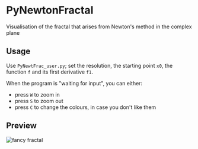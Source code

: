 # PyNewtonFractal
Visualisation of the fractal that arises from Newton's method in the complex plane

## Usage
Use `PyNewtFrac_user.py`; set the resolution, the starting point `x0`, the function `f` and its first derivative `f1`.

When the program is "waiting for input", you can either:
- press `W` to zoom in
- press `S` to zoom out
- press `C` to change the colours, in case you don't like them

## Preview
![fancy fractal](https://raw.githubusercontent.com/mell-o-tron/PyNewtonFractal/main/preview.png)
